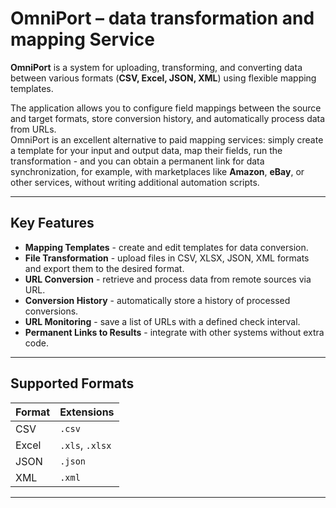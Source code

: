 # OmniPort – data transformation and mapping Service

**OmniPort** is a system for uploading, transforming, and converting data between various formats (**CSV, Excel, JSON, XML**) using flexible mapping templates.  

The application allows you to configure field mappings between the source and target formats, store conversion history, and automatically process data from URLs.  
OmniPort is an excellent alternative to paid mapping services: simply create a template for your input and output data, map their fields, run the transformation - and you can obtain a permanent link for data synchronization, for example, with marketplaces like **Amazon**, **eBay**, or other services, without writing additional automation scripts.

---

## Key Features
- **Mapping Templates** - create and edit templates for data conversion.
- **File Transformation** - upload files in CSV, XLSX, JSON, XML formats and export them to the desired format.
- **URL Conversion** - retrieve and process data from remote sources via URL.
- **Conversion History** - automatically store a history of processed conversions.
- **URL Monitoring** - save a list of URLs with a defined check interval.
- **Permanent Links to Results** - integrate with other systems without extra code.

---

## Supported Formats
| Format | Extensions |
|--------|------------|
| CSV    | `.csv`     |
| Excel  | `.xls`, `.xlsx` |
| JSON   | `.json`    |
| XML    | `.xml`     |

---
